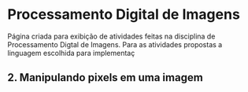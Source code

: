 # Processamento Digital de Imagens
Página criada para exibição de atividades feitas na disciplina de Processamento Digtal de Imagens. Para as atividades propostas a linguagem escolhida para implementaç

## 2. Manipulando pixels em uma imagem 
